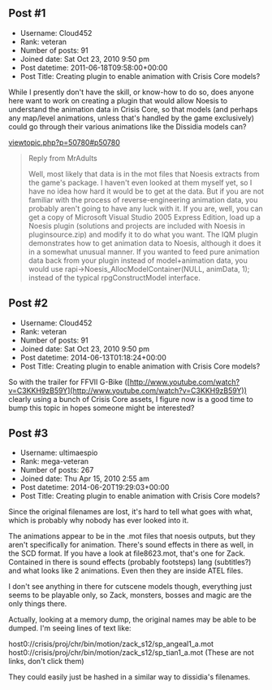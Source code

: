 ## Post #1
- Username: Cloud452
- Rank: veteran
- Number of posts: 91
- Joined date: Sat Oct 23, 2010 9:50 pm
- Post datetime: 2011-06-18T09:58:00+00:00
- Post Title: Creating plugin to enable animation with Crisis Core models?

While I presently don't have the skill, or know-how to do so, does anyone here want to work on creating a plugin that would allow Noesis to understand the animation data in Crisis Core, so that models (and perhaps any map/level animations, unless that's handled by the game exclusively) could go through their various animations like the Dissidia models can?

[viewtopic.php?p=50780#p50780](http://forum.xentax.com/viewtopic.php?p=50780#p50780)

> Reply from MrAdults
>
> Well, most likely that data is in the mot files that Noesis extracts from the game's package. I haven't even looked at them myself yet, so I have no idea how hard it would be to get at the data. But if you are not familiar with the process of reverse-engineering animation data, you probably aren't going to have any luck with it. If you are, well, you can get a copy of Microsoft Visual Studio 2005 Express Edition, load up a Noesis plugin (solutions and projects are included with Noesis in pluginsource.zip) and modify it to do what you want. The IQM plugin demonstrates how to get animation data to Noesis, although it does it in a somewhat unusual manner. If you wanted to feed pure animation data back from your plugin instead of model+animation data, you would use rapi->Noesis_AllocModelContainer(NULL, animData, 1); instead of the typical rpgConstructModel interface.
## Post #2
- Username: Cloud452
- Rank: veteran
- Number of posts: 91
- Joined date: Sat Oct 23, 2010 9:50 pm
- Post datetime: 2014-06-13T01:18:24+00:00
- Post Title: Creating plugin to enable animation with Crisis Core models?

So with the trailer for FFVII G-Bike ([http://www.youtube.com/watch?v=C3KKH9zB59Y](http://www.youtube.com/watch?v=C3KKH9zB59Y)) clearly using a bunch of Crisis Core assets, I figure now is a good time to bump this topic in hopes someone might be interested?
## Post #3
- Username: ultimaespio
- Rank: mega-veteran
- Number of posts: 267
- Joined date: Thu Apr 15, 2010 2:55 am
- Post datetime: 2014-06-20T19:29:03+00:00
- Post Title: Creating plugin to enable animation with Crisis Core models?

Since the original filenames are lost, it's hard to tell what goes with what, which is probably why nobody has ever looked into it.

The animations appear to be in the .mot files that noesis outputs, but they aren't specifically for animation. There's sound effects in there as well, in the SCD format. If you have a look at file8623.mot, that's one for Zack. Contained in there is sound effects (probably footsteps) lang (subtitles?) and what looks like 2 animations. Even then they are inside ATEL files.

I don't see anything in there for cutscene models though, everything just seems to be playable only, so Zack, monsters, bosses and magic are the only things there.

Actually, looking at a memory dump, the original names may be able to be dumped. I'm seeing lines of text like:

host0://crisis/proj/chr/bin/motion/zack_s12/sp_angeal1_a.mot
host0://crisis/proj/chr/bin/motion/zack_s12/sp_tian1_a.mot
(These are not links, don't click them)

They could easily just be hashed in a similar way to dissidia's filenames.
